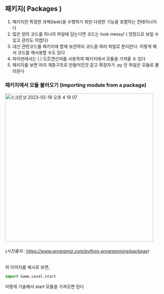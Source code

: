## 패키지( Packages )
1. 패키지란 특정한 과제(task)을 수행하기 위한 다양한 기능을 포함하는 컨테이너이다 
2. 많은 양의 코드를 하나의 파일에 담는다면 코드는 look messy! ( 엉망으로 보일 수 있고 관리도 어렵다)
3. 대신 관련코드를 패키지에 함께 보관하되 코드을 여러 파일로 분리한다. 이렇게 해서 코드를 재사용할 수도 있다
4. 파이썬에서는 (.) 도트연산자를 사용하여 패키지에서 모듈을 가져올 수 있다
5. 패키지를 보면 마치 계층구조로 만들어진것 같고 확장자가 .py 인 파일은 모듈로 불러온다


### 패키지에서 모듈 불러오기 (Importing module from a package)

   <img width="481" alt="스크린샷 2023-02-18 오후 4 19 07" src="https://user-images.githubusercontent.com/48478079/219850054-33783a32-262f-4e6b-a3c2-f915d48cb64a.png">


###### (사진출처 : https://www.programiz.com/python-programming/package)

위 이미지를 예시로 보면, 
``` python
import Game.Level.start
```
이렇게 기술해서 start 모듈을 가져오면 된다


``` python

```




``` python

```


``` python

```
